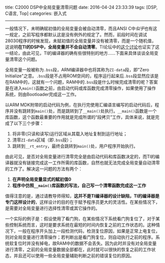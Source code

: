 title: C2000 DSP中全局变量清零问题
date: 2016-04-24 23:33:39
tags: [DSP, C语言, Top]
categories: 嵌入式

---

一般情况下，未明确赋初值的全局变量会被自动清零，而且ANSI C中*似乎*也有这一规定，之前写程序都默认这是没有例外的规定了。然而，前段时间在调试28030程序的时候发现，未赋初值的全局变量并没有被清零，而是一个随机值，这说明**在TI的DSP中，全局变量并不会自动清零**。TI论坛中的[这个讨论](http://www.deyisupport.com/question_answer/microcontrollers/c2000/f/56/t/101473.aspx)也证实了这一结论，由此可见，TI的编译器的确有些很特别的地方……下面来具体谈谈全局变量清零这个问题。

<!--more-->

全局变量一般被称为`.bss`段，ARM编译器中也将其称为`ZI-data`段，即"Zero Initialize"之意。`.bss`段是不占用ROM空间的，程序运行起来后`.bss`段显然应该是在RAM中的，这就有一个问题，RAM中的`.bss`段是什么时候完成清零的呢？答案是在进入`main()`函数之前，由启动代码或库函数完成清零操作，如果使用了操作系统，则由Bootloader完成这一工作。

以ARM MDK附带的启动代码为例，在执行完使用汇编语言编写的启动代码后，程序并没有跳转到`main()`处，而是跳转到了`__main()`处执行。`__main()`函数是一个库函数，这个函数最重要的作用就是完成所谓的“段拷贝”工作，具体来说，就是完成了以下三个步骤：

1. 将非零(只读和读写)运行区域从其载入地址复制到运行地址；
2. 清零`ZI-data`区域（即`.bss`段）；
3. 跳转到`__rt_entry`，最终会跳转到`main()`处，用户程序开始执行。

由此可见，是否对全局变量进行清零完全是由启动代码和库函数决定的，而TI的编译器就没有链接完成这一工作所需的库函数，自然也就无法完成全局变量自动清零的工作了。解决这一问题的方法有两个：

1. **在声明全局变量显式的赋初值0**
2. **程序中仿照`__main()`库函数的写法，自己写一个清零函数完成这一工作**

值得注意的是，通过请教导师得知，**这并不是TI编译器的设计缺陷，TI的编译器是专门这样设计的**，这样设计的目的在于赋予程序员更大的灵活性。在某些情况下，是需要对全局变量进行选择性清零或其它操作的。

一个实际的例子是：假设使用了看门狗，在某些情况下系统看门狗复位了，对于某些控制系统而言，这时是要求系统在最短的时间内恢复之前的工作状态的。这种情况下，一般在程序开头加上一段检测代码，检测复位原因，如果是正常上电复位，则对全局变量进行清零操作；若判断出是看门狗复位，则自动执行之前的程序。系统软复位时并没有掉电，故RAM中的数据不会丢失。因为此时并没有对全局变量进行清零，之前的全局变量数据全部都在，此时就可以很快的恢复之前的工作状态，并且还可以使用一些全局变量辅助判断之前的错误复位的原因。



